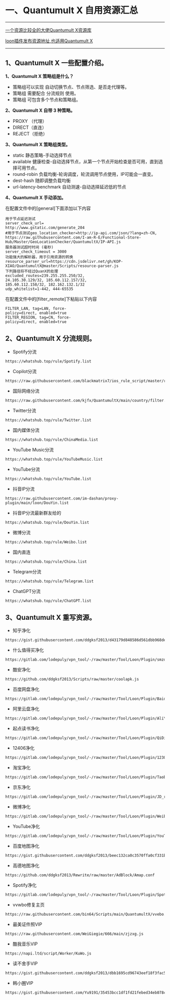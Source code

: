# 一、Quantumult X  自用资源汇总
---
[一个资源比较全的大佬Quantumult X资源库](https://github.com/deezertidal/QuantumultX-Rewrite?tab=readme-ov-file)

[loon插件发布资源地址,也适用Quantumult X](https://getupnote.com/share/notes/zSn1ShBmzNYISKcTgjXE5oHMrNf2/4a3b6152-3dd3-46da-b479-8c30ef6ef8d1)

---
## 1、Quantumult X 一些配置介绍。
**1、Quantumult X 策略组是什么？**
- 策略组可以实现 自动切换节点、节点筛选、是否走代理等。
- 策略组 需要配合 分流规则 使用。
- 策略组 可包含多个节点和策略组。

**2、Quantumult X 自带 3 种策略。**
- PROXY （代理）
- DIRECT（直连）
- REJECT（拒绝）

**3、Quantumult X 策略组类型。**
- static 静态策略-手动选择节点
- available 健康检查-自动选择节点，从第一个节点开始检查是否可用，直到选择可用节点。
- round-robin 负载均衡-轮询调度，轮流调用节点使用，IP可能会一直变。
- dest-hash 随即调整负载均衡
- url-latency-benchmark 自动测速-自动选择延迟低的节点

**4、Quantumult X 手动添加。**

在配置文件中的[general]下面添加以下内容

</span>

    用于节点延迟测试
    server_check_url=
    http://www.gstatic.com/generate_204
    #用于节点测试geo_location_checker=http://ip-api.com/json/?lang=zh-CN, https://raw.githubusercontent.com/I-am-R-E/Functional-Store-Hub/Master/GeoLocationChecker/QuantumultX/IP-API.js
    服务器测试超时时间 (毫秒)
    server_check_timeout = 3000
    功能强大的解析器，用于引用资源的转换resource_parser_url=https://cdn.jsdelivr.net/gh/KOP-XIAO/QuantumultX@master/Scripts/resource-parser.js
    下列路径将不经过QuanX的处理
    excluded_routes=239.255.255.250/32, 
    24.105.30.129/32, 185.60.112.157/32, 
    185.60.112.158/32, 182.162.132.1/32
    udp_whitelist=1-442, 444-65535

在配置文件中的[filter_remote]下粘贴以下内容

</span>

    FILTER_LAN, tag=LAN, force-
    policy=direct, enabled=true
    FILTER_REGION, tag=CN, force-
    policy=direct, enabled=true

## 2、Quantumult X 分流规则。
- Spotify分流 
</span>

    https://whatshub.top/rule/Spotify.list
- Copilot分流
</span>

    https://raw.githubusercontent.com/blackmatrix7/ios_rule_script/master/rule/QuantumultX/Microsoft/Microsoft.list
- 国际网络分流
</span>

    https://raw.githubusercontent.com/kjfx/QuantumultX/main/country/filter.list
- Twitter分流
</span>

    https://whatshub.top/rule/Twitter.list
- 国内媒体分流
</span>

    https://whatshub.top/rule/ChinaMedia.list
- YouTube Music分流
</span>

    https://whatshub.top/rule/YouTubeMusic.list
- YouTube分流
</span>

    https://whatshub.top/rule/YouTube.list
- 抖音IP分流
</span>

    https://raw.githubusercontent.com/im-dashan/proxy-plugin/main/loon/DouYin.list
- 抖音IP分流最新群友给的
</span>

    https://whatshub.top/rule/DouYin.list
- 微博分流
</span>

    https://whatshub.top/rule/Weibo.list
- 国内直连
</span>

    https://whatshub.top/rule/China.list
- Telegram分流
</span>

    https://whatshub.top/rule/Telegram.list
- ChatGPT分流
</span>

    https://whatshub.top/rule/ChatGPT.list

## 3、Quantumult X 重写资源。
- 知乎净化
</span>

    https://gist.githubusercontent.com/ddgksf2013/d43179d848586d561dbb968dee93bae8/raw/zhihu.js
- 什么值得买净化
</span>

    https://gitlab.com/lodepuly/vpn_tool/-/raw/master/Tool/Loon/Plugin/smzdm_remove_ads.plugin
- 酷安净化
</span>

    https://github.com/ddgksf2013/Scripts/raw/master/coolapk.js
- 百度网盘净化
</span>

    https://gitlab.com/lodepuly/vpn_tool/-/raw/master/Tool/Loon/Plugin/BaiduNetDisk_remove_ads.plugin
- 阿里云盘净化
</span>

    https://gitlab.com/lodepuly/vpn_tool/-/raw/master/Tool/Loon/Plugin/AliYunDrive_remove_ads.plugin
- 起点读书净化
</span>

    https://gitlab.com/lodepuly/vpn_tool/-/raw/master/Tool/Loon/Plugin/QiDian_remove_ads.plugin
- 12406净化
</span>

    https://gitlab.com/lodepuly/vpn_tool/-/raw/master/Tool/Loon/Plugin/12306_remove_ads.plugin
- 淘宝净化
</span>

    https://gitlab.com/lodepuly/vpn_tool/-/raw/master/Tool/Loon/Plugin/Taobao_remove_ads.plugin
- 京东净化
</span>

    https://gitlab.com/lodepuly/vpn_tool/-/raw/master/Tool/Loon/Plugin/JD_remove_ads.plugin
- 微博净化
</span>

    https://gitlab.com/lodepuly/vpn_tool/-/raw/master/Tool/Loon/Plugin/Weibo_remove_ads.plugin
- YouTube净化
</span>

    https://gitlab.com/lodepuly/vpn_tool/-/raw/master/Tool/Loon/Plugin/YouTube_remove_ads.plugin
- 百度地图净化
</span>

    https://gist.githubusercontent.com/ddgksf2013/beec132ca0c3570ffa0cf331bce8f82a/raw/baidumap.adblock.conf
- 高德地图净化
</span>

    https://github.com/ddgksf2013/Rewrite/raw/master/AdBlock/Amap.conf
-  Spotify净化
</span>

    https://gitlab.com/lodepuly/vpn_tool/-/raw/master/Tool/Loon/Plugin/Spotify_remove_ads.plugin
- vvwbo修复主页
</span>

    https://raw.githubusercontent.com/bin64/Scripts/main/QuantumultX/vvebo.js
- 最美证件照VIP
</span>

    https://raw.githubusercontent.com/WeiGiegie/666/main/zjzxg.js
- 酷我音乐VIP
</span>

    https://napi.ltd/script/Worker/KuWo.js
- 读不舍手VIP
</span>

    https://gist.githubusercontent.com/ddgksf2013/dbb1695cd96743eef18f3fac5c6fe227/raw/revenuecat.js
- 韩小圈VIP
</span>

    https://gist.githubusercontent.com/Yu9191/35453bcc1df1fd21febed34eb078c7e9/raw/Hanxiaoquan.sgmodules
